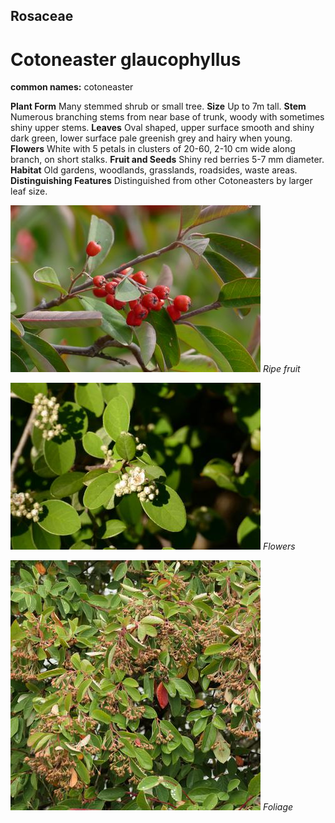 ## Rosaceae
# Cotoneaster glaucophyllus
**common names:** cotoneaster

**Plant Form** Many stemmed shrub or small tree. **Size** Up to 7m tall. **Stem** Numerous branching stems from near base of trunk, woody with sometimes shiny upper stems. **Leaves** Oval shaped, upper surface smooth and shiny dark green, lower surface pale greenish grey and hairy when young. **Flowers** White with 5 petals in clusters of 20-60, 2-10 cm wide along branch, on short stalks. **Fruit and Seeds** Shiny red berries 5-7 mm diameter. **Habitat** Old gardens, woodlands, grasslands, roadsides, waste areas. **Distinguishing Features** Distinguished from other Cotoneasters by larger leaf size.


![Ripe fruit](2751_P6840926.jpg)
   *Ripe fruit* 

![Flowers](7635_P6870270.jpg)
   *Flowers* 

![Foliage](79285_P1088214.jpg)
   *Foliage* 

